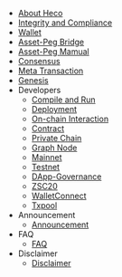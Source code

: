 - [About Heco](en-us/intro.md)
- [Integrity and Compliance](en-us/Integrity.md)
- [Wallet](en-us/wallet.md)
- [Asset-Peg Bridge](en-us/hecobridge.md)
- [Asset-Peg Mamual](en-us/bridge.md)
- [Consensus](en-us/consensus.md)
- [Meta Transaction](en-us/dev/meta_tx.md)
- [Genesis](en-us/genesis.md)
- Developers
    - [Compile and Run](en-us/dev/install.md)
    - [Deployment](en-us/dev/deploy.md)
    - [On-chain Interaction](en-us/dev/sdk.md)
    - [Contract](en-us/dev/contract.md)
    - [Private Chain](en-us/dev/private_chain.md)
    - [Graph Node](en-us/dev/graphnode.md)
    - [Mainnet](en-us/mainnet.md)
    - [Testnet](en-us/testnet.md)
    - [DApp-Governance](/dev/dapp-gov.md)
    - [ZSC20](en-us/dev/hrc20.md)
    - [WalletConnect](en-us/dev/wallet-connect.md)
    - [Txpool](en-us/dev/txpool.md)
- Announcement
    - [Announcement](en-us/Announcement.md)
- FAQ
    - [FAQ](en-us/faq.md)
- Disclaimer
    - [Disclaimer](en-us/disclaimer.md)
    
